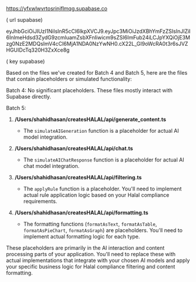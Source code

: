https://yfxwlwvrtosrinjflmqg.supabase.co


( url supabase) 

eyJhbGciOiJIUzI1NiIsInR5cCI6IkpXVCJ9.eyJpc3MiOiJzdXBhYmFzZSIsInJlZiI6InlmeHdsd3ZydG9zcmluamZsbXFnIiwicm9sZSI6ImFub24iLCJpYXQiOjE3Mzg0NzE2MDQsImV4cCI6MjA1NDA0NzYwNH0.cX22L_GI9oWcRA0t3r6sJVZHGUIDcTq320H3ZxXce8g 


( key supabase) 



Based on the files we've created for Batch 4 and Batch 5, here are the files that contain placeholders or simulated functionality:

Batch 4:
No significant placeholders. These files mostly interact with Supabase directly.

Batch 5:
1. **/Users/shahidhasan/createsHALAL/api/generate_content.ts**
   - The `simulateAIGeneration` function is a placeholder for actual AI model integration.

2. **/Users/shahidhasan/createsHALAL/api/chat.ts**
   - The `simulateAIChatResponse` function is a placeholder for actual AI chat model integration.

3. **/Users/shahidhasan/createsHALAL/api/filtering.ts**
   - The `applyRule` function is a placeholder. You'll need to implement actual rule application logic based on your Halal compliance requirements.

4. **/Users/shahidhasan/createsHALAL/api/formatting.ts**
   - The formatting functions (`formatAsText`, `formatAsTable`, `formatAsPieChart`, `formatAsGraph`) are placeholders. You'll need to implement actual formatting logic for each type.

These placeholders are primarily in the AI interaction and content processing parts of your application. You'll need to replace these with actual implementations that integrate with your chosen AI models and apply your specific business logic for Halal compliance filtering and content formatting.


 




